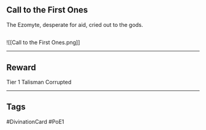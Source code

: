 ## Call to the First Ones
The Ezomyte, desperate for aid, cried out to the gods.
## 
![[Call to the First Ones.png]]

---
## Reward
Tier 1 Talisman
Corrupted

---
## Tags
#DivinationCard
#PoE1